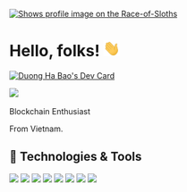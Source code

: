 [<picture>
    <source media="(prefers-color-scheme: dark)" srcset="https://badge.race-of-sloths.com/duonghb53?theme=dark&wallet=duonghb.near">
    <source media="(prefers-color-scheme: light)" srcset="https://badge.race-of-sloths.com/duonghb53?theme=light&wallet=duonghb.near">
    <img alt="Shows profile image on the Race-of-Sloths" src="https://badge.race-of-sloths.com/duonghb53?wallet=duonghb.near">
</picture>
](https://race-of-sloths.com/profile/duonghb53)

# Hello, folks! <img src="https://github.com/duonghb53/duonghb53/blob/main/wave.gif" width="30px">

<a href="https://app.daily.dev/duonghb53"><img src="https://api.daily.dev/devcards/v2/dgJX4qrV91ulVIWcfq3mb.png?r=jwg&type=wide" width="652" alt="Duong Ha Bao's Dev Card"/></a>

 <img src="https://github-readme-stats.vercel.app/api?username=duonghb53&show_icons=true">

Blockchain Enthusiast

From Vietnam.

## 🔧 Technologies & Tools
![](https://img.shields.io/badge/OS-Linux-informational?style=flat&logo=linux&logoColor=white&color=2bbc8a)
![](https://img.shields.io/badge/Code-CSharp-informational?style=flat&logo=CSharp&logoColor=white&color=2bbc8a)
![](https://img.shields.io/badge/Code-Rust-informational?style=flat&logo=Rust&logoColor=white&color=2bbc8a)
![](https://img.shields.io/badge/Code-Substrate-informational?style=flat&logo=Parity%20Substrate&logoColor=white&color=2bbc8a)
![](https://img.shields.io/badge/Code-Python-informational?style=flat&logo=python&logoColor=white&color=2bbc8a)
![](https://img.shields.io/badge/Code-Angular-informational?style=flat&logo=Angular&logoColor=white&color=2bbc8a)
![](https://img.shields.io/badge/Code-Swift-informational?style=flat&logo=Swift&logoColor=white&color=2bbc8a)
![](https://img.shields.io/badge/Code-NodeJS-informational?style=flat&logo=Javascript&logoColor=white&color=2bbc8a)


